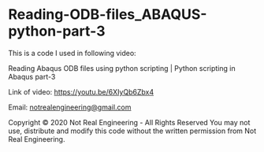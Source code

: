 # Reading-ODB-files_ABAQUS-python-part-3

This is a code I used in following video:

Reading Abaqus ODB files using python scripting | Python scripting in Abaqus part-3

Link of video: https://youtu.be/6XIyQb6Zbx4

Email: notrealengineering@gmail.com

Copyright © 2020 Not Real Engineering - All Rights Reserved You may not use, distribute and modify this code without the written permission from Not Real Engineering.
